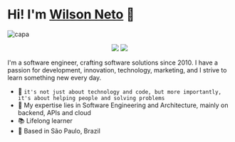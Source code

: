 # Hi! I'm [Wilson Neto](https://www.linkedin.com/in/wilsonnetobr/) 👋

![capa](https://user-images.githubusercontent.com/20674439/216845327-fbac673a-2879-4d81-a3c8-7377080674b9.jpg)

<p align="center">
    <a href="https://www.linkedin.com/in/wilsonnetobr/"><img src="https://img.shields.io/badge/-LinkedIn-2D2B55?style=flat-square&logo=linkedin&logoColor=white"/></a>
    <a href="https://www.youtube.com/@wilsonneto-dev/videos"><img src="https://img.shields.io/badge/-Youtube-2D2B55?style=flat-square&logo=Youtube&logoColor=white"/></a>
</p>

I'm a software engineer, crafting software solutions since 2010. I have a passion for development, innovation, technology, marketing, and I strive to learn something new every day.<br />

- :rocket: `it's not just about technology and code, but more importantly, it's about helping people and solving problems`
- :purple_heart: My expertise lies in Software Engineering and Architecture, mainly on backend, APIs and cloud
- :books: Lifelong learner
- :pushpin: Based in São Paulo, Brazil

